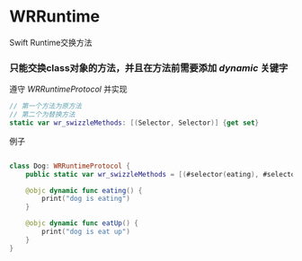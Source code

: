 # WRRuntime
Swift Runtime交换方法
### 只能交换class对象的方法，并且在方法前需要添加 *dynamic* 关键字

遵守 *WRRuntimeProtocol* 并实现

```Swift
// 第一个方法为原方法
// 第二个为替换方法
static var wr_swizzleMethods: [(Selector, Selector)] {get set}
```

例子

```Swift

class Dog: WRRuntimeProtocol {    
    public static var wr_swizzleMethods = [(#selector(eating), #selector(eatUp))]

    @objc dynamic func eating() {
        print("dog is eating")
    }

    @objc dynamic func eatUp() {
        print("dog is eat up")
    }
}

```
